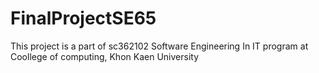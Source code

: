 # FinalProjectSE65
This project is a part of sc362102 Software Engineering In IT program at Coollege of computing, Khon Kaen University
